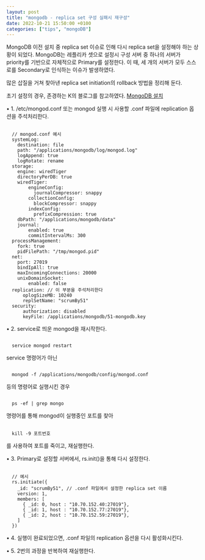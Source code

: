 ```yaml
---
layout: post
title: "mongodb - replica set 구성 실패시 재구성"
date: 2022-10-21 15:50:00 +0100
categories: ["tips", "mongoDB"]
---
```


MongoDB 이전 설치 중 replica set 이슈로 인해 다시 replica set을 설정해야 하는 상황이 되었다.
MongoDB는 레플리카 셋으로 설정시 구성 서버 중 하나의 서버가 priority를 기반으로 자체적으로 Primary를 설정한다.
이 때, 세 개의 서버가 모두 스스로를 Secondary로 인식하는 이슈가 발생하였다.

많은 삽질을 거쳐 찾아낸 replica set initiation의 rollback 방법을 정리해 둔다.

초기 설정의 경우, 존경하는 K의 블로그를 참고하였다.
[MongoDB 설치](https://lahuman.jabsiri.co.kr/339)

• 1. /etc/mongod.conf 또는 mongod 실행 시 사용할 .conf 파일에 replication 옵션을 주석처리한다.

```

  // mongod.conf 예시
  systemLog:
    destination: file
    path: "/applications/mongodb/log/mongod.log"
    logAppend: true
    logRotate: rename
  storage:
    engine: wiredTiger
    directoryPerDB: true
    wiredTiger:
        engineConfig:
          journalCompressor: snappy
        collectionConfig:
          blockCompressor: snappy
        indexConfig:
          prefixCompression: true
    dbPath: "/applications/mongodb/data"
    journal:
        enabled: true
        commitIntervalMs: 300
  processManagement:
    fork: true
    pidFilePath: "/tmp/mongod.pid"
  net:
    port: 27019
    bindIpAll: true
    maxIncomingConnections: 20000
    unixDomainSocket:
        enabled: false
  replication: // 이 부분을 주석처리한다
      oplogSizeMB: 10240
      replSetName: "scrumBy51"
  security:
      authorization: disabled
      keyFile: /applications/mongodb/51-mongodb.key

```

• 2. service로 띄운 mongod을 재시작한다.

```

  service mongod restart

```

service 명령어가 아닌

```

  mongod -f /applications/mongodb/config/mongod.conf

```

등의 명령어로 실행시킨 경우

```

  ps -ef | grep mongo

```

명령어를 통해 mongod이 실행중인 포트를 찾아

```

  kill -9 포트번호

```

를 사용하여 포트를 죽이고, 재실행한다.

• 3. Primary로 설정할 서버에서, rs.init()을 통해 다시 설정한다.

```

  // 예시
  rs.initiate({
    _id: "scrumBy51", // .conf 파일에서 설정한 replica set 이름      
    version: 1,      
    members: [
      { _id: 0, host : "10.70.152.40:27019"},
      { _id: 1, host : "10.70.152.77:27019"},
      { _id: 2, host : "10.70.152.59:27019"},
    ]   
  })

```

• 4. 실행이 완료되었으면, .conf 파일의 replication 옵션을 다시 활성화시킨다.

• 5. 2번의 과정을 반복하여 재실행한다.
